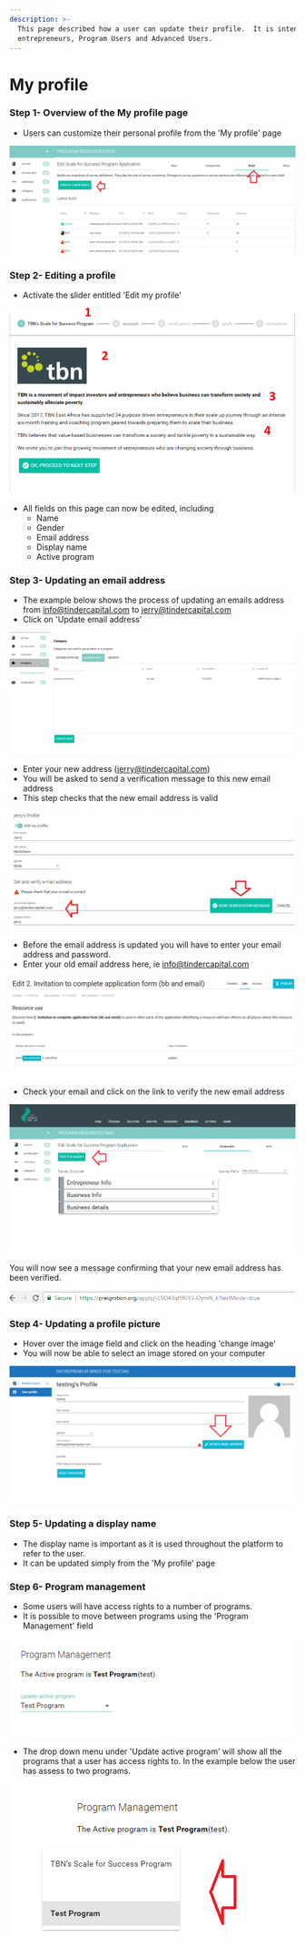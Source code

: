 ```yaml
---
description: >-
  This page described how a user can update their profile.  It is intended for
  entrepreneurs, Program Users and Advanced Users.
---
```


# My profile

### Step 1- Overview of the My profile page

* Users can customize their personal profile from the 'My profile' page

![](../../../.gitbook/assets/image%20%28184%29.png)

### Step 2- Editing a profile

* Activate the slider entitled 'Edit my profile' 

![](../../../.gitbook/assets/image%20%2865%29.png)

* All fields on this page can now be edited, including
  * Name
  * Gender
  * Email address
  * Display name
  * Active program

### Step 3- Updating an email address

* The example below shows the process of updating an emails address from info@tindercapital.com to jerry@tindercapital.com
* Click on 'Update email address'

![](../../../.gitbook/assets/image%20%2866%29.png)

* Enter your new address \(jerry@tindercapital.com\)
* You will be asked to send a verification message to this new email address
* This step checks that the new email address is valid

![](../../../.gitbook/assets/image%20%2819%29.png)

* Before the email address is updated you will have to enter your email address and password.
* Enter your old email address here, ie info@tindercapital.com

![](../../../.gitbook/assets/image%20%28165%29.png)

* Check your email and click on the link to verify the new email address

![](../../../.gitbook/assets/image%20%2837%29.png)

You will now see a message confirming that your new email address has been verified.

![](../../../.gitbook/assets/image%20%28188%29.png)

### Step 4- Updating a profile picture

* Hover over the image field and click on the heading 'change image'
* You will now be able to select an image stored on your computer

![](../../../.gitbook/assets/image%20%28163%29.png)

### Step 5- Updating a display name

* The display name is important as it is used throughout the platform to refer to the user.
* It can be updated simply from the 'My profile' page

### Step 6- Program management

* Some users will have access rights to a number of programs.
* It is possible to move between programs using the 'Program Management' field

![](../../../.gitbook/assets/image%20%287%29.png)

* The drop down menu under 'Update active program' will show all the programs that a user has access rights to.  In the example below the user has assess to two programs.

![](../../../.gitbook/assets/image%20%2820%29.png)

